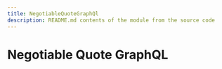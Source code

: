 ```yaml
---
title: NegotiableQuoteGraphQl
description: README.md contents of the module from the source code
---
```


# Negotiable Quote GraphQL #


